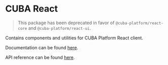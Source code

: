 # CUBA React

> This package has been deprecated in favor of `@cuba-platform/react-core` and `@cuba-platform/react-ui`.

Contains components and utilities for CUBA Platform React client.

Documentation can be found [here](https://github.com/cuba-platform/frontend#react-client-cuba-react).

API reference can be found [here](https://cuba-platform.github.io/frontend/docs/cuba-react/).
